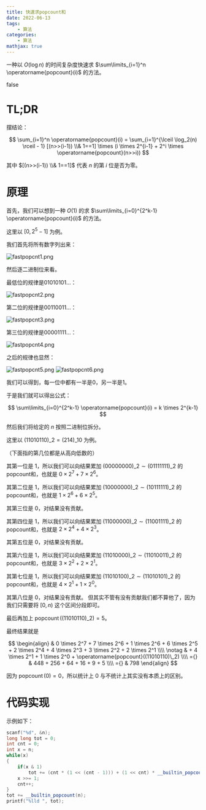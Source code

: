 ```yaml
---
title: 快速求popcount和
date: 2022-06-13
tags:
	- 算法
categories:
	- 算法
mathjax: true
---
```


一种以 $O(\log n)$ 的时间复杂度快速求 $\sum\limits_{i=1}^n \operatorname{popcount}(i)$ 的方法。

<!-- more -->

<div id="problem-card-vis">false</div>

# TL;DR

摆结论：

$$
\sum_{i=1}^n \operatorname{popcount}(i) = \sum_{i=1}^{\lceil \log_2(n) \rceil - 1} [(n>>(i-1)) \\& 1==1] \times (i \times 2^{i-1} + 2^i \times \operatorname{popcount}(n>>i))
$$

其中 $[(n>>(i-1)) \\& 1==1]$ 代表 $n$ 的第 $i$ 位是否为零。

# 原理

首先，我们可以想到一种 $O(1)$ 的求 $\sum\limits_{i=0}^{2^k-1} \operatorname{popcount}(i)$ 的方法。

这里以 $[0,2^5-1]$ 为例。

我们首先将所有数字列出来：

![fastpopcnt1.png](https://s2.loli.net/2022/06/13/dKYtT86FQsXDpmO.png)

然后逐二进制位来看。

最低位的规律是01010101...：

![fastpopcnt2.png](https://s2.loli.net/2022/06/13/vc4nVkg5jTDflNQ.png)

第二位的规律是00110011...：

![fastpopcnt3.png](https://s2.loli.net/2022/06/13/ADK2TXtixpzWIUf.png)

第三位的规律是00001111...：

![fastpopcnt4.png](https://s2.loli.net/2022/06/13/8ACtzm36Gnfhkde.png)

之后的规律也显然：

![fastpopcnt5.png](https://s2.loli.net/2022/06/13/gW4j5p2yVKxAhbk.png)
![fastpopcnt6.png](https://s2.loli.net/2022/06/13/lFOnc31pAR8aTeG.png)

我们可以得到，每一位中都有一半是0，另一半是1。

于是我们就可以得出公式：

$$
\sum\limits_{i=0}^{2^k-1} \operatorname{popcount}(i) = k \times 2^{k-1}
$$

然后我们将给定的 $n$ 按照二进制位拆分。

这里以 $(11010110)\_2 = (214)\_{10}$ 为例。 

（下面指的第几位都是从高向低数的）

其第一位是 $1$，所以我们可以向结果累加 $(00000000)\_2 \sim (01111111)\_2$ 的popcount和，也就是 $0 \times 2^7 + 7 \times 2^6$。

其第二位是 $1$，所以我们可以向结果累加 $(10000000)\_2 \sim (10111111)\_2$ 的popcount和，也就是 $1 \times 2^6 + 6 \times 2^5$。

其第三位是 $0$，对结果没有贡献。

其第四位是 $1$，所以我们可以向结果累加 $(11000000)\_2 \sim (11001111)\_2$ 的popcount和，也就是 $2 \times 2^4 + 4 \times 2^3$。

其第五位是 $0$，对结果没有贡献。

其第六位是 $1$，所以我们可以向结果累加 $(11010000)\_2 \sim (11010011)\_2$ 的popcount和，也就是 $3 \times 2^2 + 2 \times 2^1$。

其第七位是 $1$，所以我们可以向结果累加 $(11010100)\_2 \sim (11010101)\_2$ 的popcount和，也就是 $4 \times 2^1 + 1 \times 2^0$。

其第八位是 $0$，对结果没有贡献。
但其实不管有没有贡献我们都不算他了，因为我们只需要将 $[0,n)$ 这个区间分段即可。

最后再加上 $\operatorname{popcount}((11010110)\_2) = 5$。

最终结果就是

$$
\begin{align}
& 0 \times 2^7 + 7 \times 2^6 + 1 \times 2^6 + 6 \times 2^5 + 2 \times 2^4 + 4 \times 2^3 + 3 \times 2^2 + 2 \times 2^1 \\\\ \notag
& + 4 \times 2^1 + 1 \times 2^0 + \operatorname{popcount}((11010110)\_2) \\\\
={} & 448 + 256 + 64 + 16 + 9 + 5 \\\\
={} & 798
\end{align}
$$

因为 $\operatorname{popcount}(0) = 0$，所以统计上 $0$ 与不统计上其实没有本质上的区别。

# 代码实现

示例如下：

``` cpp
scanf("%d", &n);
long long tot = 0;
int cnt = 0;
int x = n;
while(x)
{
	if(x & 1)
		tot += (cnt * (1 << (cnt - 1))) + (1 << cnt) * __builtin_popcount(x >> 1);
	x >>= 1;
	cnt++;
}
tot += __builtin_popcount(n);
printf("%lld ", tot);
```












